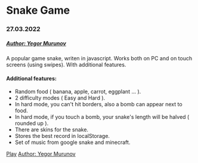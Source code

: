 # Snake Game
### 27.03.2022
##### [Author: Yegor Murunov](https://github.com/YegorMurunov)

A popular game snake, writen in javascript. Works both on PC and on touch screens (using swipes). With additional features.

#### Additional features:
- Random food ( banana, apple, carrot, eggplant ... ).
- 2 difficulty modes ( Easy and Hard ).
- In hard mode, you can't hit borders, also a bomb can appear next to food.
- In hard mode, if you touch a bomb, your snake's length will be halved ( rounded up ).
- There are skins for the snake.
- Stores the best record in localStorage.
- Set of music from google snake and minecraft.

[Play](https://github.com/YegorMurunov)
[Author: Yegor Murunov](https://github.com/YegorMurunov)
